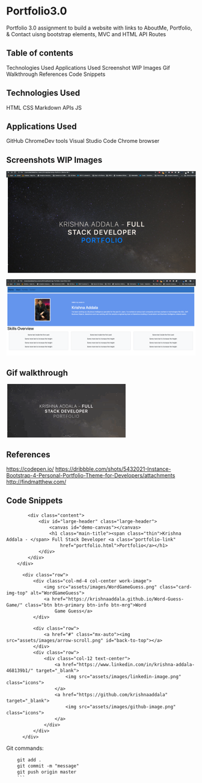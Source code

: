 # Portfolio3.0
Portfolio 3.0 assignment to build a website with links to AboutMe, Portfolio, & Contact uisng bootstrap elements, MVC and HTML API Routes

## Table of contents
Technologies Used
Applications Used
Screenshot WIP Images
Gif Walkthrough
References
Code Snippets

## Technologies Used
HTML
CSS
Markdown
APIs
JS


## Applications Used
GitHub
ChromeDev tools
Visual Studio Code
Chrome browser

## Screenshots WIP Images

![Code progression -1](https://github.com/krishnaaddala/Bootstrap-Portfolio-2/blob/master/assets/images/code%20progression-1.png "Bootstrap 2.0 Layout 1")

![Code progression -2](https://github.com/krishnaaddala/Bootstrap-Portfolio-2/blob/master/assets/images/code%20progression-2.png "Bootstrap 2.0 Layout 2")


## Gif walkthrough

![](https://github.com/krishnaaddala/Bootstrap-Portfolio-2/blob/master/assets/images/Bootstrap2.0_final.gif)

## References
https://codepen.io/
https://dribbble.com/shots/5432021-Instance-Bootstrap-4-Personal-Portfolio-Theme-for-Developers/attachments
http://findmatthew.com/

## Code Snippets

```<div class="container-fluid demo">
        <div class="content">
            <div id="large-header" class="large-header">
                <canvas id="demo-canvas"></canvas>
                <h1 class="main-title"><span class="thin">Krishna Addala - </span> Full Stack Developer <a class="portfolio-link"
                    href="portfolio.html">Portfolio</a></h1>
            </div>
        </div>
    </div>
  ```

  ```<div class="container">
        <div class="row">
            <div class="col-md-4 col-center work-image">
                <img src="assets/images/WordGameGuess.png" class="card-img-top" alt="WordGameGuess">
                <a href="https://krishnaaddala.github.io/Word-Guess-Game/" class="btn btn-primary btn-info btn-mrg">Word
                    Game Guess</a>
            </div>
  ```

  ```<div id="container">
            <div class="row">
                <a href="#" class="mx-auto"><img src="assets/images/arrow-scroll.png" id="back-to-top"></a>
            </div>
            <div class="row">
                <div class="col-12 text-center">
                    <a href="https://www.linkedin.com/in/krishna-addala-468139b1/" target="_blank">
                        <img src="assets/images/linkedin-image.png" class="icons">
                    </a>
                    <a href="https://github.com/krishnaaddala" target="_blank">
                        <img src="assets/images/github-image.png" class="icons">
                    </a>
                </div>
            </div>
        </div>

  ```
Git commands:

```git status
    git add .
    git commit -m "message"
    git push origin master
    ```